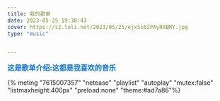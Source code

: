 ```yaml
---
title: 我的歌单
date: 2023-05-25 19:30:43
cover: https://s2.loli.net/2023/05/25/ejxSi62PAyRXBMY.jpg
type: "music"


---
```


<font color=#0c74d6 size=3 face="黑体">**这是歌单介绍:这都是我喜欢的音乐:musical_note:**</font>

{% meting "7615007357" "netease" "playlist" "autoplay" "mutex:false" "listmaxheight:400px" "preload:none" "theme:#ad7a86"%}

